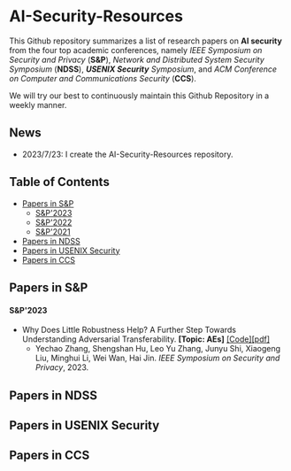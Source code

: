 # AI-Security-Resources

This Github repository summarizes a list of research papers on **AI security** from the four top academic conferences, namely 
*IEEE Symposium on Security and Privacy* (**S&P**), *Network and Distributed System Security Symposium* (**NDSS**), ***USENIX Security** Symposium*, and *ACM Conference on Computer and Communications Security* (**CCS**). 

We will try our best to continuously maintain this Github Repository in a weekly manner.

## News
* 2023/7/23: I create the AI-Security-Resources repository.


## Table of Contents

- [Papers in S&P](#papers-in-sp)
  - [S&P'2023](#papers-in-sp23)
  - [S&P'2022](#papers-in-sp22)
  - [S&P'2021](#papers-in-sp21)
- [Papers in NDSS](#papers-in-ndss)
- [Papers in USENIX Security](#papers-in-usenix-security)
- [Papers in CCS](#papers-in-ccs)

## Papers in S&P

#### S&P'2023

- Why Does Little Robustness Help? A Further Step Towards Understanding Adversarial Transferability. **[Topic: AEs]**
  [[Code]](https://xxxxxxxx)[[pdf]](https://arxiv.org/pdf/2307.07873.pdf)
  - Yechao Zhang, Shengshan Hu, Leo Yu Zhang, Junyu Shi, Xiaogeng Liu, Minghui Li, Wei Wan, Hai Jin. *IEEE Symposium on Security and Privacy*, 2023.

## Papers in NDSS 

## Papers in USENIX Security 

## Papers in CCS
